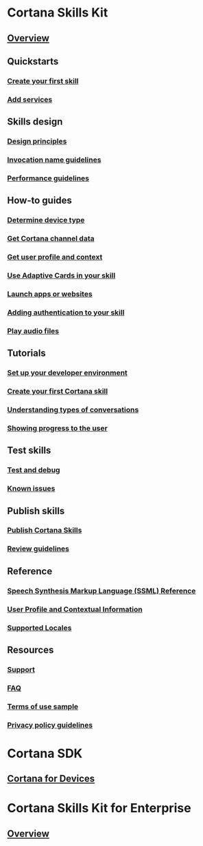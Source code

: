 
# Cortana Skills Kit  

## [Overview](./skills/overview.md)  

## Quickstarts  
### [Create your first skill](./skills/get-started.md)  
### [Add services](./skills/configure-connected-account.md)  

## Skills design  
### [Design principles](./skills/design-principles.md)  
### [Invocation name guidelines](./skills/cortana-invocation-guidelines.md)  
### [Performance guidelines](./skills/performance-guidelines.md)  

## How-to guides  
### [Determine device type](./skills/cortana-device-type.md)  
### [Get Cortana channel data](./skills/cortana-channel-data.md)  
### [Get user profile and context](./skills/get-user-profile-context.md)  
### [Use Adaptive Cards in your skill](./skills/adaptive-cards.md)  
### [Launch apps or websites](./skills/launch-apps-from-skills.md)  
### [Adding authentication to your skill](./skills/authentication.md)  
### [Play audio files](./skills/audio-streaming.md)  

## Tutorials  
### [Set up your developer environment](./skills/mva21-setup.md)
### [Create your first Cortana skill](./skills/mva22-hello-world.md)
### [Understanding types of conversations](./skills/mva31-understanding-conversations.md)
### [Showing progress to the user](./skills/show-progress.md)

<!-- commented out and deprecated because they use the MixTape example
### [Building conversations](./mva32-building-conversations.md)  
### [Adding audio to Cortana Skills](./mva41-streaming-audio.md)  
### [Adding visual elements to Cortana Skills](./mva42-visual-ux.md)  
### [Using client code with Cortana Skills](./mva43-client-code.md)  
### [Understanding Cortana user profile data](./mva51-profile-data.md)  
### [Using profile data in your Cortana skill](./mva52-using-profile-data.md)  
### [Using authentication in your Cortana skill](./mva61-authentication.md)  
### [Sharing your Cortana skill to a group](./mva71-share-skill.md)  
-->

## Test skills  
### [Test and debug](./skills/test-debug.md)  
### [Known issues](./skills/known-issues.md)  

## Publish skills  
### [Publish Cortana Skills](./skills/publish-skill.md)  
### [Review guidelines](./skills/skill-review-guidelines.md)  

## Reference  
### [Speech Synthesis Markup Language (SSML) Reference](./skills/speech-synthesis-markup-language.md)  
### [User Profile and Contextual Information](./skills/user-profile-contextual-info.md)  
### [Supported Locales](./skills/supported-locales.md)  

## Resources  
### [Support](./skills/cortana-support.md)  
### [FAQ](./skills/faq.md)  
### [Terms of use sample](./skills/terms-of-use.md)  
### [Privacy policy guidelines](./skills/privacy-policy-guidelines.md)  

# Cortana SDK

## [Cortana for Devices](https://developer.microsoft.com/cortana/devices)

# Cortana Skills Kit for Enterprise  

## [Overview](./enterprise/overview.md)  
